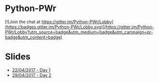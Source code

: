 # Python-PWr

[![Join the chat at https://gitter.im/Python-PWr/Lobby](https://badges.gitter.im/Python-PWr/Lobby.svg)](https://gitter.im/Python-PWr/Lobby?utm_source=badge&utm_medium=badge&utm_campaign=pr-badge&utm_content=badge)


# Slides

* [22/04/2017 - Day 1](https://drive.google.com/open?id=0BxcsLaaVrpXOVGg3ZXItZTZocm8)
* [29/04/2017 - Day 2](https://drive.google.com/open?id=0BxcsLaaVrpXOOEFTcmVWZThrVTQ)